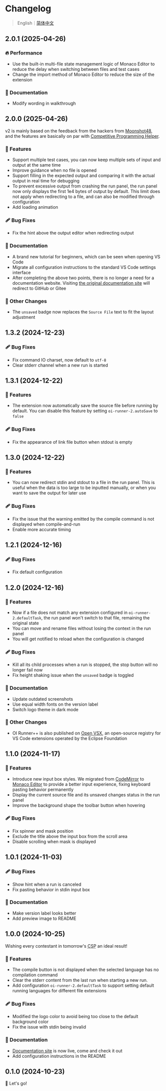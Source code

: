 # Changelog

> English｜[简体中文](https://gitee.com/typed-sigterm/oi-runner-2/blob/main/CHANGELOG.zh-CN.md)

## 2.0.1 (2025-04-26)

### 🔥 Performance

- Use the built-in multi-file state management logic of Monaco Editor to reduce the delay when switching between files and test cases
- Change the import method of Monaco Editor to reduce the size of the extension

### 📖 Documentation

- Modify wording in walkthrough

## 2.0.0 (2025-04-26)

v2 is mainly based on the feedback from the hackers from [Moonshot48](https://www.msadream.cn/), and the features are basically on par with [Competitive Programming Helper](https://marketplace.visualstudio.com/items/?itemName=DivyanshuAgrawal.competitive-programming-helper).

### 🚀 Features

- Support multiple test cases, you can now keep multiple sets of input and output at the same time
- Improve guidance when no file is opened
- Support filling in the expected output and comparing it with the actual output in real time for debugging
- To prevent excessive output from crashing the run panel, the run panel now only displays the first 1e4 bytes of output by default. This limit does not apply when redirecting to a file, and can also be modified through configuration
- Add loading animation

### 🩹 Bug Fixes

- Fix the hint above the output editor when redirecting output

### 📖 Documentation

- A brand new tutorial for beginners, which can be seen when opening VS Code
- Migrate all configuration instructions to the standard VS Code settings interface
- After completing the above two points, there is no longer a need for a documentation website. Visiting [the original documentation site](https://oi-runner-2.by-ts.top/) will redirect to GitHub or Gitee

### 🏡 Other Changes

- The `unsaved` badge now replaces the `Source File` text to fit the layout adjustment

## 1.3.2 (2024-12-23)

### 🩹 Bug Fixes

- Fix command IO charset, now default to `utf-8`
- Clear stderr channel when a new run is started

## 1.3.1 (2024-12-22)

### 🚀 Features

- The extension now automatically save the source file before running by default. You can disable this feature by setting `oi-runner-2.autoSave` to `false`

### 🩹 Bug Fixes

- Fix the appearance of link file button when stdout is empty

## 1.3.0 (2024-12-22)

### 🚀 Features

- You can now redirect stdin and stdout to a file in the run panel. This is useful when the data is too large to be inputted manually, or when you want to save the output for later use

### 🩹 Bug Fixes

- Fix the issue that the warning emitted by the compile command is not displayed when compile-and-run
- Enable more accurate timing

## 1.2.1 (2024-12-16)

### 🩹 Bug Fixes

- Fix default configuration

## 1.2.0 (2024-12-16)

### 🚀 Features

- Now if a file does not match any extension configured in `oi-runner-2.defaultTask`, the run panel won't switch to that file, remaining the original state
- You can move and rename files without losing the context in the run panel
- You will get notified to reload when the configuration is changed

### 🩹 Bug Fixes

- Kill all its child processes when a run is stopped, the stop button will no longer fail now
- Fix height shaking issue when the `unsaved` badge is toggled

### 📖 Documentation

- Update outdated screenshots
- Use equal width fonts on the version label
- Switch logo theme in dark mode

### 🏡 Other Changes

- OI Runner++ is also published on [Open VSX](https://open-vsx.org/extension/typed-sigterm/oi-runner-2), an open-source registry for VS Code extensions operated by the Eclipse Foundation

## 1.1.0 (2024-11-17)

### 🚀 Features

- Introduce new input box styles. We migrated from [CodeMirror](https://codemirror.net/) to [Monaco Editor](https://microsoft.github.io/monaco-editor/) to provide a better input experience, fixing keyboard pasting behavior permanently
- Display the current source file and its unsaved changes status in the run panel
- Improve the background shape the toolbar button when hovering

### 🩹 Bug Fixes

- Fix spinner and mask position
- Exclude the title above the input box from the scroll area
- Disable scrolling when mask is displayed

## 1.0.1 (2024-11-03)

### 🩹 Bug Fixes

- Show hint when a run is canceled
- Fix pasting behavior in stdin input box

### 📖 Documentation

- Make version label looks better
- Add preview image to README

## 1.0.0 (2024-10-25)

Wishing every contestant in tomorrow's <abbr title="Certified Software Professional, a very important OI contest of Chinese OIers">CSP</abbr> an ideal result!

### 🚀 Features

- The compile button is not displayed when the selected language has no compilation command
- Clear the stderr content from the last run when starting a new run.
- Add configuration `oi-runner-2.defaultTask` to support setting default running languages for different file extensions

### 🩹 Bug Fixes

- Modified the logo color to avoid being too close to the default background color
- Fix the issue with stdin being invalid

### 📖 Documentation

- [Documentation site](https://oi-runner-2.by-ts.top/zh-cn/) is now live, come and check it out
- Add configuration instructions in the README

## 0.1.0 (2024-10-23)

🚀 Let's go!
